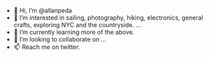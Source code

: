 - 👋 Hi, I’m @allanpeda
- 👀 I’m interested in sailing, photography, hiking, electronics, general crafts, exploring NYC and the countryside. ...
- 🌱 I’m currently learning more of the above.
- 💞️ I’m looking to collaborate on ...
- 📫 Reach me on twitter.

<!---
allanpeda/allanpeda is a ✨ special ✨ repository because its `README.md` (this file) appears on your GitHub profile.
You can click the Preview link to take a look at your changes.
--->

